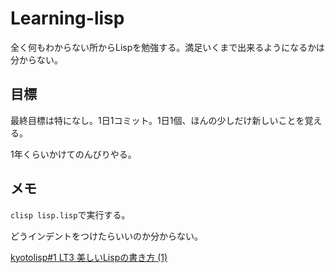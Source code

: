 # Learning-lisp

全く何もわからない所からLispを勉強する。満足いくまで出来るようになるかは分からない。

## 目標

最終目標は特になし。1日1コミット。1日1個、ほんの少しだけ新しいことを覚える。

1年くらいかけてのんびりやる。

## メモ

`clisp lisp.lisp`で実行する。

どうインデントをつけたらいいのか分からない。

[kyotolisp#1 LT3 美しいLispの書き方 (1)](https://www.slideshare.net/hayato_hashimoto/lisp-1-12901654)